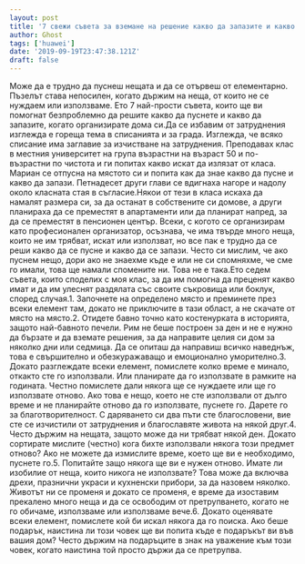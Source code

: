 ```yaml
---
layout: post
title: '7 свежи съвета за вземане на решение какво да запазите и какво да хвърлите'
author: Ghost
tags: ['huawei']
date: '2019-09-19T23:47:38.121Z'
draft: false
---
```


Може да е трудно да пуснеш нещата и да се отървеш от елементарно. Пъзелът става непосилен, когато държим на неща, от които не се нуждаем или използваме. Ето 7 най-прости съвета, които ще ви помогнат безпроблемно да решите какво да пуснете и какво да запазите, когато организирате дома си.Да се ​​избавим от затруднения изглежда е гореща тема в списанията и за града. Изглежда, че всяко списание има заглавие за изчистване на затруднения. Преподавах клас в местния университет на група възрастни на възраст 50 и по-възрастни по чистота и ги попитах какво искат да излязат от класа. Мариан се отпусна на мястото си и попита как да знае какво да пусне и какво да запази. Петнадесет други глави се вдигнаха нагоре и надолу около класната стая в съгласие.Някои от тези в класа искаха да намалят размера си, за да останат в собствените си домове, а други планираха да се преместят в апартаменти или да планират напред, за да се преместят в пенсионен център. Всеки, с когото се организирам като професионален организатор, осъзнава, че има твърде много неща, които не им трябват, искат или използват, но все пак е трудно да се реши какво да се пусне и какво да се запази. Често си мислим, че ако пуснем нещо, дори ако не знаехме къде е или не си спомняхме, че сме го имали, това ще намали спомените ни. Това не е така.Ето седем съвета, които споделих с моя клас, за да им помогна да преценят какво имат и да им улеснят раздялата със своите съкровища или боклук, според случая.1. Започнете на определено място и преминете през всеки елемент там, докато не приключите в тази област, а не скачате от място на място.2. Отидете бавно точно като костенурката в историята, защото най-бавното печели. Рим не беше построен за ден и не е нужно да бързате и да вземате решения, за да направите целия си дом за няколко дни или седмица. Да се ​​опиташ да направиш всичко наведнъж, това е свършително и обезкуражаващо и емоционално уморително.3. Докато разглеждате всеки елемент, помислете колко време е минало, откакто сте го използвали. Или планирате да го използвате в рамките на годината. Честно помислете дали някога ще се нуждаете или ще го използвате отново. Ако това е нещо, което не сте използвали от дълго време и не планирайте отново да го използвате, пуснете го. Дарете го за благотворителност. С даряването си два пъти сте благословени, вие сте се изчистили от затруднения и благославяте живота на някой друг.4. Често държим на нещата, защото може да ни трябват някой ден. Докато сортирате мислите (честно) кога бихте използвали някога този предмет отново? Ако не можете да измислите време, което ще ви е необходимо, пуснете го.5. Попитайте защо някога ще ви е нужен отново. Имате ли изобилие от неща, които никога не използвате? Това може да включва дрехи, празнични украси и кухненски прибори, за да назовем няколко. Животът ни се променя и докато се променя, е време да изоставим прекалено много неща и да се освободим от претрупването, когато не го обичаме, използваме или използваме вече.6. Докато оценявате всеки елемент, помислете кой би искал някога да го поиска. Ако беше подарък, наистина ли този човек ще ви попита къде е подаръкът ви във вашия дом? Често държим на подаръците в знак на уважение към този човек, когато наистина той просто държи да се претрупва.
